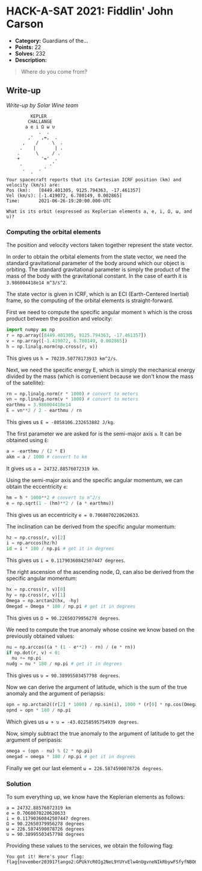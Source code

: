 # HACK-A-SAT 2021: Fiddlin' John Carson

* **Category:** Guardians of the...
* **Points:** 22
* **Solves:** 232
* **Description:**

> Where do you come from?

## Write-up

_Write-up by Solar Wine team_

```
         KEPLER        
        CHALLANGE      
       a e i Ω ω υ     
            .  .       
        ,'   ,=,  .    
      ,    /     \  .  
     .    |       | .  
    .      \     / .   
    +        '='  .    
     .          .'     
      .     . '        
         '             
Your spacecraft reports that its Cartesian ICRF position (km) and velocity (km/s) are:
Pos (km):   [8449.401305, 9125.794363, -17.461357]
Vel (km/s): [-1.419072, 6.780149, 0.002865]
Time:       2021-06-26-19:20:00.000-UTC

What is its orbit (expressed as Keplerian elements a, e, i, Ω, ω, and υ)?
```

### Computing the orbital elements

The position and velocity vectors taken together represent the state vector.

In order to obtain the orbital elements from the state vector, we need the standard gravitational parameter of the body around which our object is orbiting. The standard gravitational parameter is simply the product of the mass of the body with the gravitational constant. In the case of earth it is `3.986004418e14 m^3/s^2`.

The state vector is given in ICRF, which is an ECI (Earth-Centered Inertial) frame, so the computing of the orbital elements is straight-forward.

First we need to compute the specific angular moment `h` which is the cross product between the position and velocity:

```python
import numpy as np
r = np.array([8449.401305, 9125.794363, -17.461357])
v = np.array([-1.419072, 6.780149, 0.002865])
h = np.linalg.norm(np.cross(r, v))
```

This gives us `h = 70239.50778173933 km^2/s`.

Next, we need the specific energy E, which is simply the mechanical energy divided by the mass (which is convenient because we don't know the mass of the satellite):

```python
rn = np.linalg.norm(r * 1000) # convert to meters
vn = np.linalg.norm(v * 1000) # convert to meters
earthmu = 3.986004418e14
E = vn**2 / 2 - earthmu / rn
```

This gives us `E = -8058106.232653882 J/kg`.

The first parameter we are asked for is the semi-major axis `a`. It can be obtained using `E`:

```python
a = -earthmu / (2 * E)
akm = a / 1000 # convert to km
```

It gives us `a = 24732.88576072319 km`.

Using the semi-major axis and the specific angular momentum, we can obtain the eccentricity `e`:

```python
hm = h * 1000**2 # convert to m^2/s
e = np.sqrt(1 - (hm)**2 / (a * earthmu))
```

This gives us an eccentricity `e = 0.7068070220620633`.

The inclination can be derived from the specific angular momentum:

```python
hz = np.cross(r, v)[2]
i = np.arccos(hz/h) 
id = i * 180 / np.pi # get it in degrees
```

This gives us `i = 0.11790360842507447 degrees`.

The right ascension of the ascending node, Ω, can also be derived from the specific angular momentum:

```python
hx = np.cross(r, v)[0]
hy = np.cross(r, v)[1]
Omega = np.arctan2(hx, -hy) 
Omegad = Omega * 180 / np.pi # get it in degrees
```

This gives us `Ω = 90.22650379956278 degrees`.

We need to compute the true anomaly whose cosine we know based on the previously obtained values:

```python
nu = np.arccos((a * (1 - e**2) - rn) / (e * rn))
if np.dot(r, v) < 0:
  nu += np.pi
nudg = nu * 180 / np.pi # get it in degrees
```

This gives us `υ = 90.38995503457798 degrees`.

Now we can derive the argument of latitude, which is the sum of the true anomaly and the argument of periapsis:

```python
opn = np.arctan2((r[2] * 1000) / np.sin(i), 1000 * (r[0] * np.cos(Omega) + r[1] * np.sin(Omega)))
opnd = opn * 180 / np.pi
```
Which gives us `ω + υ = -43.02258595754939 degrees`.

Now, simply subtract the true anomaly to the argument of latitude to get the argument of peripasis:

```python
omega = (opn - nu) % (2 * np.pi)
omegad = omega * 180 / np.pi # get it in degrees
```

Finally we get our last element `ω = 226.5874590078726 degrees`.

### Solution

To sum everything up, we know have the Keplerian elements as follows:

```
a = 24732.88576072319 km
e = 0.7068070220620633
i = 0.11790360842507447 degrees
Ω = 90.22650379956278 degrees
ω = 226.5874590078726 degrees
υ = 90.38995503457798 degrees
```

Providing these values to the services, we obtain the following flag:

```
You got it! Here's your flag:
flag{november203917tango2:GPUkYcR0Ig2NeL9YUYvElw4nUgvneNIkRbywFSfyfNBO6fiVujOuhjrpDhoIIRxLkrrNHIbd_iji6pKK5_C5bsI}
```
